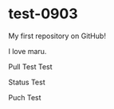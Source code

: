 test-0903
=========
My first repository on GitHub!

I love maru.

Pull Test Test

Status Test

Puch Test
